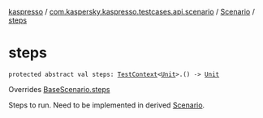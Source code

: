 [kaspresso](../../index.md) / [com.kaspersky.kaspresso.testcases.api.scenario](../index.md) / [Scenario](index.md) / [steps](./steps.md)

# steps

`protected abstract val steps: `[`TestContext`](../../com.kaspersky.kaspresso.testcases.core.testcontext/-test-context/index.md)`<`[`Unit`](https://kotlinlang.org/api/latest/jvm/stdlib/kotlin/-unit/index.html)`>.() -> `[`Unit`](https://kotlinlang.org/api/latest/jvm/stdlib/kotlin/-unit/index.html)

Overrides [BaseScenario.steps](../-base-scenario/steps.md)

Steps to run. Need to be implemented in derived [Scenario](index.md).

